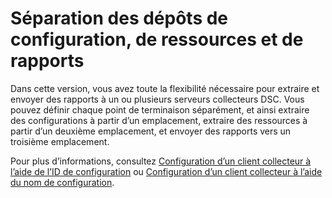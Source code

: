 # Séparation des dépôts de configuration, de ressources et de rapports

Dans cette version, vous avez toute la flexibilité nécessaire pour extraire et envoyer des rapports à un ou plusieurs serveurs collecteurs DSC. Vous pouvez définir chaque point de terminaison séparément, et ainsi extraire des configurations à partir d’un emplacement, extraire des ressources à partir d’un deuxième emplacement, et envoyer des rapports vers un troisième emplacement. 

Pour plus d’informations, consultez [Configuration d’un client collecteur à l’aide de l’ID de configuration](../dsc/pullClientConfigID.md) ou [Configuration d’un client collecteur à l’aide du nom de configuration](../dsc/pullClientConfigNames.md).

<!--HONumber=Jun16_HO4-->


